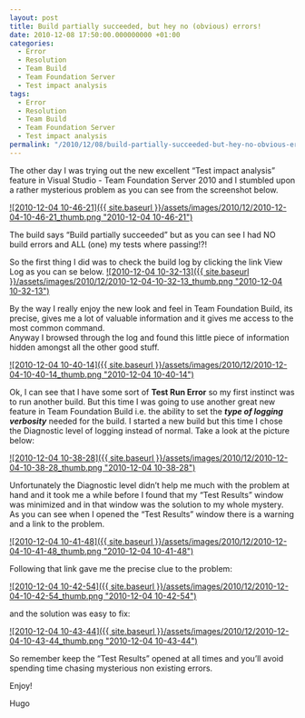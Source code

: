 ```yaml
---
layout: post
title: Build partially succeeded, but hey no (obvious) errors!
date: 2010-12-08 17:50:00.000000000 +01:00
categories:
  - Error
  - Resolution
  - Team Build
  - Team Foundation Server
  - Test impact analysis
tags:
  - Error
  - Resolution
  - Team Build
  - Team Foundation Server
  - Test impact analysis
permalink: "/2010/12/08/build-partially-succeeded-but-hey-no-obvious-errors/"
---
```


The other day I was trying out the new excellent “Test impact analysis” feature in Visual Studio - Team Foundation Server 2010 and I stumbled upon a rather mysterious problem as you can see from the screenshot below.

[![2010-12-04 10-46-21]({{ site.baseurl }}/assets/images/2010/12/2010-12-04-10-46-21_thumb.png "2010-12-04 10-46-21")](http://www.hugohaggmark.com/wp-content/uploads/2010/12/2010-12-04-10-46-21.png)

The build says “Build partially succeeded” but as you can see I had NO build errors and ALL (one) my tests where passing!?!

So the first thing I did was to check the build log by clicking the link View Log as you can se below. [![2010-12-04 10-32-13]({{ site.baseurl }}/assets/images/2010/12/2010-12-04-10-32-13_thumb.png "2010-12-04 10-32-13")](http://www.hugohaggmark.com/wp-content/uploads/2010/12/2010-12-04-10-32-13.png)

By the way I really enjoy the new look and feel in Team Foundation Build, its precise, gives me a lot of valuable information and it gives me access to the most common command.  
Anyway I browsed through the log and found this little piece of information hidden amongst all the other good stuff.

[![2010-12-04 10-40-14]({{ site.baseurl }}/assets/images/2010/12/2010-12-04-10-40-14_thumb.png "2010-12-04 10-40-14")](http://www.hugohaggmark.com/wp-content/uploads/2010/12/2010-12-04-10-40-14.png)

Ok, I can see that I have some sort of **Test Run Error** so my first instinct was to run another build. But this time I was going to use another great new feature in Team Foundation Build i.e. the ability to set the **_type of logging verbosity_** needed for the build. I started a new build but this time I chose the Diagnostic level of logging instead of normal. Take a look at the picture below:

[![2010-12-04 10-38-28]({{ site.baseurl }}/assets/images/2010/12/2010-12-04-10-38-28_thumb.png "2010-12-04 10-38-28")](http://www.hugohaggmark.com/wp-content/uploads/2010/12/2010-12-04-10-38-28.png)

Unfortunately the Diagnostic level didn’t help me much with the problem at hand and it took me a while before I found that my “Test Results” window was minimized and in that window was the solution to my whole mystery. As you can see when I opened the “Test Results” window there is a warning and a link to the problem.

[![2010-12-04 10-41-48]({{ site.baseurl }}/assets/images/2010/12/2010-12-04-10-41-48_thumb.png "2010-12-04 10-41-48")](http://www.hugohaggmark.com/wp-content/uploads/2010/12/2010-12-04-10-41-48.png)

Following that link gave me the precise clue to the problem:

[![2010-12-04 10-42-54]({{ site.baseurl }}/assets/images/2010/12/2010-12-04-10-42-54_thumb.png "2010-12-04 10-42-54")](http://www.hugohaggmark.com/wp-content/uploads/2010/12/2010-12-04-10-42-54.png)

and the solution was easy to fix:

[![2010-12-04 10-43-44]({{ site.baseurl }}/assets/images/2010/12/2010-12-04-10-43-44_thumb.png "2010-12-04 10-43-44")](http://www.hugohaggmark.com/wp-content/uploads/2010/12/2010-12-04-10-43-44.png)

So remember keep the “Test Results” opened at all times and you’ll avoid spending time chasing mysterious non existing errors.

Enjoy!

Hugo
